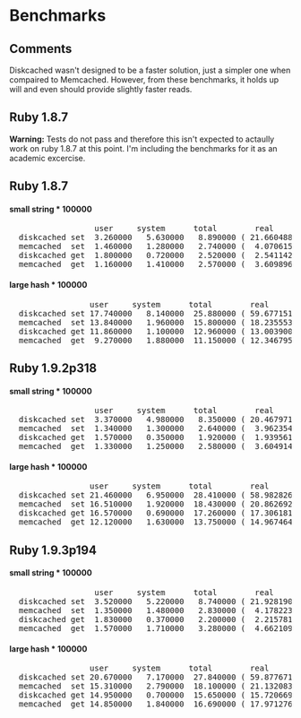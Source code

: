 # Benchmarks

## Comments

Diskcached wasn't designed to be a faster solution, just a simpler
one when compaired to Memcached. However, from these benchmarks,
it holds up will and even should provide slightly faster reads.


## Ruby 1.8.7
 
**Warning:** Tests do not pass and therefore this isn't expected 
to actaully work on ruby 1.8.7 at this point. I'm including the
benchmarks for it as an academic excercise.

## Ruby 1.8.7
 
#### small string * 100000

<pre>
                  user     system      total        real
  diskcached set  3.260000   5.630000   8.890000 ( 21.660488)
  memcached  set  1.460000   1.280000   2.740000 (  4.070615)
  diskcached get  1.800000   0.720000   2.520000 (  2.541142)
  memcached  get  1.160000   1.410000   2.570000 (  3.609896)
</pre> 
 
#### large hash * 100000

<pre>
                 user     system      total        real
  diskcached set 17.740000   8.140000  25.880000 ( 59.677151)
  memcached  set 13.840000   1.960000  15.800000 ( 18.235553)
  diskcached get 11.860000   1.100000  12.960000 ( 13.003900)
  memcached  get  9.270000   1.880000  11.150000 ( 12.346795)
</pre>

## Ruby 1.9.2p318
 
#### small string * 100000

<pre>
                  user     system      total        real
  diskcached set  3.370000   4.980000   8.350000 ( 20.467971)
  memcached  set  1.340000   1.300000   2.640000 (  3.962354)
  diskcached get  1.570000   0.350000   1.920000 (  1.939561)
  memcached  get  1.330000   1.250000   2.580000 (  3.604914)
</pre>
 
#### large hash * 100000

<pre>
                 user     system      total        real
  diskcached set 21.460000   6.950000  28.410000 ( 58.982826)
  memcached  set 16.510000   1.920000  18.430000 ( 20.862692)
  diskcached get 16.570000   0.690000  17.260000 ( 17.306181)
  memcached  get 12.120000   1.630000  13.750000 ( 14.967464)
</pre>


## Ruby 1.9.3p194
 
#### small string * 100000

<pre>
                  user     system      total        real
  diskcached set  3.520000   5.220000   8.740000 ( 21.928190)
  memcached  set  1.350000   1.480000   2.830000 (  4.178223)
  diskcached get  1.830000   0.370000   2.200000 (  2.215781)
  memcached  get  1.570000   1.710000   3.280000 (  4.662109)
</pre> 
 
#### large hash * 100000

<pre>
                 user     system      total        real
  diskcached set 20.670000   7.170000  27.840000 ( 59.877671)
  memcached  set 15.310000   2.790000  18.100000 ( 21.132083)
  diskcached get 14.950000   0.700000  15.650000 ( 15.720669)
  memcached  get 14.850000   1.840000  16.690000 ( 17.971276)
</pre>
